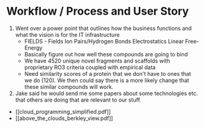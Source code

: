 # Workflow / Process and User Story
1. Went over a power point that outlines how the business functions and what the vision is for the IT infrastructure
    - FIELDS - Fields Ion Pairs/Hydrogen Bonds Electrostatics Linear Free-Energy
    - Basically figure out how well these compounds are going to bind
    - We have 4520 unique novel fragments and scaffolds with proprietary RO3 criteria coupled with empirical data
    - Need similarity scores of a protein that we don't have to ones that we do (120). We then could say there is a more likely change that these similar compounds will work.
2. Jake said he would send me some papers about some technologies etc. that others are doing that are relevant to our stuff.
  - [[cloud_programming_simplified.pdf]]
  - [[above_the_clouds_berkley_view.pdf]]



